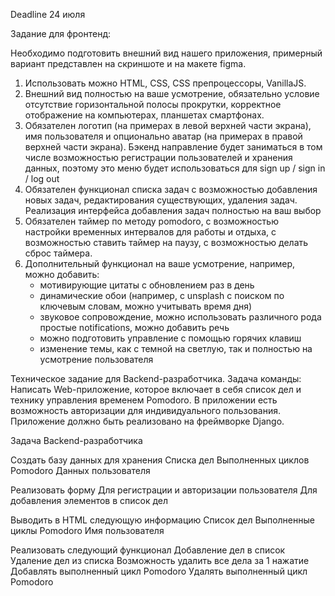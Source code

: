 Deadline 24 июля

Задание для фронтенд:

Необходимо подготовить внешний вид нашего приложения, примерный вариант представлен на скриншоте и на макете figma.

1. Использовать можно HTML, CSS, CSS препроцессоры, VanillaJS.
2. Внешний вид полностью на ваше усмотрение, обязательно условие отсутствие горизонтальной полосы прокрутки, корректное отображение на компьютерах, планшетах смартфонах.
3. Обязателен логотип (на примерах в левой верхней части экрана), имя пользователя и опционально аватар (на примерах в правой верхней части экрана). Бэкенд направление будет заниматься в том числе возможностью регистрации пользователей и хранения данных, поэтому это меню будет использоваться для sign up / sign in / log out
4. Обязателен функционал списка задач с возможностью добавления новых задач, редактирования существующих, удаления задач. Реализация интерфейса добавления задач полностью на ваш выбор
5. Обязателен таймер по методу pomodoro, с возможностью настройки временных интервалов для работы и отдыха, с возможностью ставить таймер на паузу, с возможностью делать сброс таймера.
6. Дополнительный функционал на ваше усмотрение, например, можно добавить:
    - мотивирующие цитаты с обновлением раз в день
    - динамические обои (например, с unsplash с поиском по ключевым словам, можно учитывать время дня)
    - звуковое сопровождение, можно использовать различного рода простые notifications, можно добавить речь
    - можно подготовить управление с помощью горячих клавиш
    - изменение темы, как с темной на светлую, так и полностью на усмотрение пользователя

Техническое задание для Backend-разработчика.
Задача команды: Написать Web-приложение, которое включает в себя список дел и технику управления временем Pomodoro. В приложении есть возможность авторизации для индивидуального пользования. Приложение должно быть реализовано на фреймворке Django.

Задача Backend-разработчика

Создать базу данных для хранения
Списка дел
Выполненных циклов Pomodoro
Данных пользователя

Реализовать форму
Для регистрации и авторизации пользователя
Для добавления элементов в список дел

Выводить в HTML следующую информацию
Список дел
Выполненные циклы Pomodoro
Имя пользователя

Реализовать следующий функционал
Добавление дел в список
Удаление дел из списка
Возможность удалить все дела за 1 нажатие
Добавлять выполненный цикл Pomodoro
Удалять выполненный цикл Pomodoro
